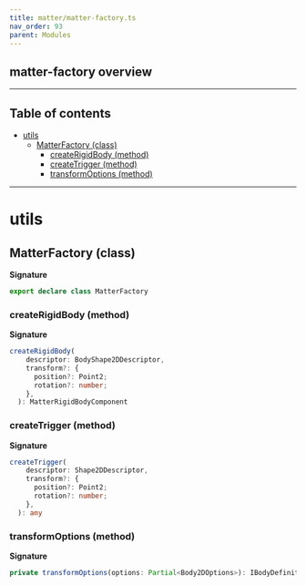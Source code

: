 ```yaml
---
title: matter/matter-factory.ts
nav_order: 93
parent: Modules
---
```


## matter-factory overview

---

<h2 class="text-delta">Table of contents</h2>

- [utils](#utils)
  - [MatterFactory (class)](#matterfactory-class)
    - [createRigidBody (method)](#createrigidbody-method)
    - [createTrigger (method)](#createtrigger-method)
    - [transformOptions (method)](#transformoptions-method)

---

# utils

## MatterFactory (class)

**Signature**

```ts
export declare class MatterFactory
```

### createRigidBody (method)

**Signature**

```ts
createRigidBody(
    descriptor: BodyShape2DDescriptor,
    transform?: {
      position?: Point2;
      rotation?: number;
    },
  ): MatterRigidBodyComponent
```

### createTrigger (method)

**Signature**

```ts
createTrigger(
    descriptor: Shape2DDescriptor,
    transform?: {
      position?: Point2;
      rotation?: number;
    },
  ): any
```

### transformOptions (method)

**Signature**

```ts
private transformOptions(options: Partial<Body2DOptions>): IBodyDefinition
```
